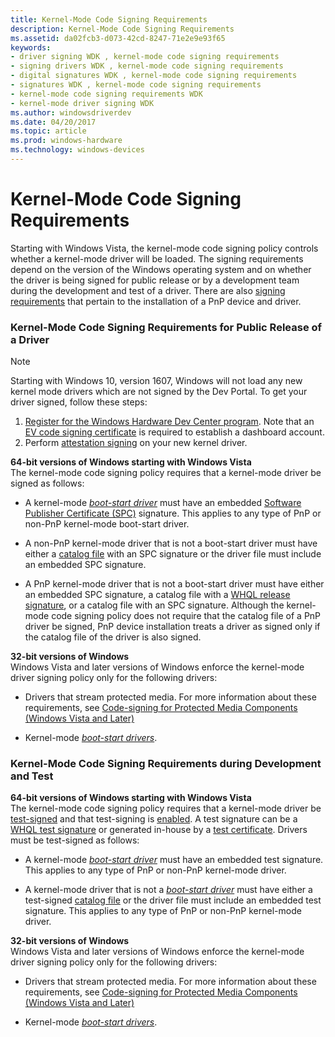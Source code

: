 ```yaml
---
title: Kernel-Mode Code Signing Requirements
description: Kernel-Mode Code Signing Requirements
ms.assetid: da02fcb3-d073-42cd-8247-71e2e9e93f65
keywords:
- driver signing WDK , kernel-mode code signing requirements
- signing drivers WDK , kernel-mode code signing requirements
- digital signatures WDK , kernel-mode code signing requirements
- signatures WDK , kernel-mode code signing requirements
- kernel-mode code signing requirements WDK
- kernel-mode driver signing WDK
ms.author: windowsdriverdev
ms.date: 04/20/2017
ms.topic: article
ms.prod: windows-hardware
ms.technology: windows-devices
---
```


# Kernel-Mode Code Signing Requirements


Starting with Windows Vista, the kernel-mode code signing policy controls whether a kernel-mode driver will be loaded. The signing requirements depend on the version of the Windows operating system and on whether the driver is being signed for public release or by a development team during the development and test of a driver. There are also [signing requirements](pnp-device-installation-signing-requirements--windows-vista-and-later-.md) that pertain to the installation of a PnP device and driver.

### <a href="" id="kernel-mode-code-signing-requirements-for-public-release-of-a-driver"></a> Kernel-Mode Code Signing Requirements for Public Release of a Driver

> [!NOTE]
> Starting with Windows 10, version 1607, Windows will not load any new kernel mode drivers which are not signed by the Dev Portal.  To get your driver signed, follow these steps:
> 1. [Register for the Windows Hardware Dev Center program](../dashboard/register-for-the-hardware-program.md). Note that an [EV code signing certificate](../dashboard/get-a-code-signing-certificate.md) is required to establish a dashboard account.
> 2. Perform [attestation signing](../dashboard/attestation-signing-a-kernel-driver-for-public-release.md)  on your new kernel driver.

<a href="" id="--------64-bit-versions-of-windows-starting-with-"></a> **64-bit versions of Windows starting with Windows Vista**  
The kernel-mode code signing policy requires that a kernel-mode driver be signed as follows:

-   A kernel-mode [*boot-start driver*](https://msdn.microsoft.com/library/windows/hardware/ff556272#wdkgloss-boot-start-driver) must have an embedded [Software Publisher Certificate (SPC)](software-publisher-certificate.md) signature. This applies to any type of PnP or non-PnP kernel-mode boot-start driver.

-   A non-PnP kernel-mode driver that is not a boot-start driver must have either a [catalog file](catalog-files.md) with an SPC signature or the driver file must include an embedded SPC signature.

-   A PnP kernel-mode driver that is not a boot-start driver must have either an embedded SPC signature, a catalog file with a [WHQL release signature](whql-release-signature.md), or a catalog file with an SPC signature. Although the kernel-mode code signing policy does not require that the catalog file of a PnP driver be signed, PnP device installation treats a driver as signed only if the catalog file of the driver is also signed.

<a href="" id="32-bit-versions-of-windows"></a>**32-bit versions of Windows**  
Windows Vista and later versions of Windows enforce the kernel-mode driver signing policy only for the following drivers:

-   Drivers that stream protected media. For more information about these requirements, see [Code-signing for Protected Media Components (Windows Vista and Later)](http://go.microsoft.com/fwlink/p/?linkid=69258)

-   Kernel-mode [*boot-start drivers*](https://msdn.microsoft.com/library/windows/hardware/ff556272#wdkgloss-boot-start-driver).

### <a href="" id="kernel-mode-code-signing-requirements-during-development-and-test"></a> Kernel-Mode Code Signing Requirements during Development and Test

<a href="" id="--------64-bit-versions-of-windows-starting-with-"></a> **64-bit versions of Windows starting with Windows Vista**  
The kernel-mode code signing policy requires that a kernel-mode driver be [test-signed](test-signing-driver-packages.md) and that test-signing is [enabled](the-testsigning-boot-configuration-option.md). A test signature can be a [WHQL test signature](whql-test-signature-program.md) or generated in-house by a [test certificate](test-certificates.md). Drivers must be test-signed as follows:

-   A kernel-mode [*boot-start driver*](https://msdn.microsoft.com/library/windows/hardware/ff556272#wdkgloss-boot-start-driver) must have an embedded test signature. This applies to any type of PnP or non-PnP kernel-mode driver.

-   A kernel-mode driver that is not a [*boot-start driver*](https://msdn.microsoft.com/library/windows/hardware/ff556272#wdkgloss-boot-start-driver) must have either a test-signed [catalog file](catalog-files.md) or the driver file must include an embedded test signature. This applies to any type of PnP or non-PnP kernel-mode driver.

<a href="" id="32-bit-versions-of-windows"></a>**32-bit versions of Windows**  
Windows Vista and later versions of Windows enforce the kernel-mode driver signing policy only for the following drivers:

-   Drivers that stream protected media. For more information about these requirements, see [Code-signing for Protected Media Components (Windows Vista and Later)](http://go.microsoft.com/fwlink/p/?linkid=69258)

-   Kernel-mode [*boot-start drivers*](https://msdn.microsoft.com/library/windows/hardware/ff556272#wdkgloss-boot-start-driver).

 

 





